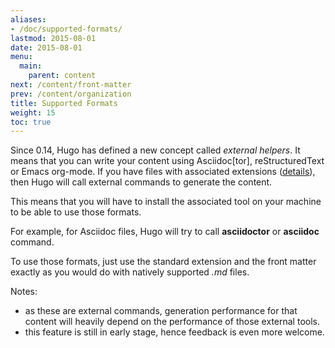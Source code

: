 ```yaml
---
aliases:
- /doc/supported-formats/
lastmod: 2015-08-01
date: 2015-08-01
menu:
  main:
    parent: content
next: /content/front-matter
prev: /content/organization
title: Supported Formats
weight: 15
toc: true
---
```


  Since 0.14, Hugo has defined a new concept called _external helpers_. It means that you can write your content using Asciidoc[tor], reStructuredText or Emacs org-mode. If you have files with associated extensions ([details](https://github.com/spf13/hugo/blob/77c60a3440806067109347d04eb5368b65ea0fe8/helpers/general.go#L65)), then Hugo will call external commands to generate the content.

  This means that you will have to install the associated tool on your machine to be able to use those formats.

  For example, for Asciidoc files, Hugo will try to call __asciidoctor__ or __asciidoc__ command.

  To use those formats, just use the standard extension and the front matter exactly as you would do with natively supported _.md_ files.

  Notes:

  * as these are external commands, generation performance for that content will heavily depend on the performance of those external tools.
  * this feature is still in early stage, hence feedback is even more welcome.
